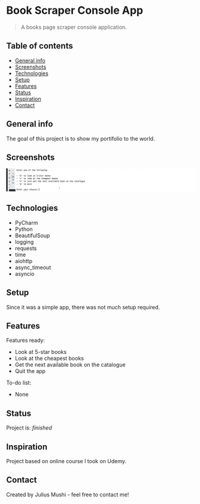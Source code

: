 # Book Scraper Console App
> A books page scraper console application.

## Table of contents
* [General info](#general-info)
* [Screenshots](#screenshots)
* [Technologies](#technologies)
* [Setup](#setup)
* [Features](#features)
* [Status](#status)
* [Inspiration](#inspiration)
* [Contact](#contact)

## General info
The goal of this project is to show my portifolio to the world.

## Screenshots
![Book Scraper](./BookScraper.PNG)

## Technologies
* PyCharm
* Python
* BeautifulSoup
* logging
* requests
* time
* aiohttp
* async_timeout
* asyncio

## Setup
Since it was a simple app, there was not much setup required.

## Features
Features ready:
* Look at 5-star books
* Look at the cheapest books
* Get the next available book on the catalogue
* Quit the app

To-do list:
* None

## Status
Project is: _finished_

## Inspiration
Project based on online course I took on Udemy.

## Contact
Created by Julius Mushi - feel free to contact me!
